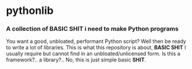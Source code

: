 # pythonlib
### A collection of BASIC SHIT i need to make Python programs

You want a good, unbloated, performant Python script? Well then be ready to write a lot of libraries. This is what this repository is about, **BASIC SHIT** I usually require but cannot find in an unbloated/unlicensed form. Is this a framework?.. a library?.. No, this is just simple basic **SHIT**.
